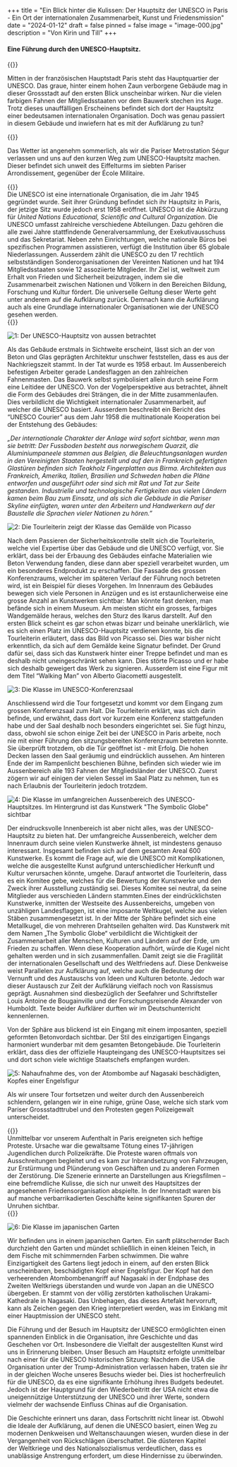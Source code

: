 +++
title = "Ein Blick hinter die Kulissen: Der Hauptsitz der UNESCO in Paris  - Ein Ort der internationalen Zusammenarbeit, Kunst und Friedensmission"
date = "2024-01-12"
draft = false
pinned = false
image = "image-000.jpg"
description = "Von Kirin und Till"
+++
#### Eine Führung durch den UNESCO-Hauptsitz.

{{<lead>}}

Mitten in der französischen Hauptstadt Paris steht das Hauptquartier der UNESCO. Das graue, hinter einem hohen Zaun verborgene Gebäude mag in dieser Grossstadt auf den ersten Blick unscheinbar wirken. Nur die vielen farbigen Fahnen der Mitgliedsstaaten vor dem Bauwerk stechen ins Auge. Trotz dieses unauffälligen Erscheinens befindet sich dort der Hauptsitz einer bedeutsamen internationalen Organisation. Doch was genau passiert in diesem Gebäude und inwiefern hat es mit der Aufklärung zu tun?

{{</lead>}}

Das Wetter ist angenehm sommerlich, als wir die Pariser Metrostation Ségur verlassen und uns auf den kurzen Weg zum UNESCO-Hauptsitz machen. Dieser befindet sich unweit des Eiffelturms im siebten Pariser Arrondissement, gegenüber der École Militaire.

{{<box>}}\
Die UNESCO ist eine internationale Organisation, die im Jahr 1945 gegründet wurde. Seit ihrer Gründung befindet sich ihr Hauptsitz in Paris, der jetzige Sitz wurde jedoch erst 1958 eröffnet. UNESCO ist die Abkürzung für *United Nations Educational, Scientific and Cultural Organization*. Die UNESCO umfasst zahlreiche verschiedene Abteilungen. Dazu gehören die alle zwei Jahre stattfindende Generalversammlung, der Exekutivausschuss und das Sekretariat. Neben zehn Einrichtungen, welche nationale Büros bei spezifischen Programmen assistieren, verfügt die Institution über 65 globale Niederlassungen. Ausserdem zählt die UNESCO zu den 17 rechtlich selbstständigen Sonderorganisationen der Vereinten Nationen und hat 194 Mitgliedsstaaten sowie 12 assoziierte Mitglieder. Ihr Ziel ist, weltweit zum Erhalt von Frieden und Sicherheit beizutragen, indem sie die Zusammenarbeit zwischen Nationen und Völkern in den Bereichen Bildung, Forschung und Kultur fördert.[](applewebdata://942DF6F9-FA14-4DC5-B277-F45B58C39073#_edn1) Die universelle Geltung dieser Werte geht unter anderem auf die Aufklärung zurück. Demnach kann die Aufklärung auch als eine Grundlage internationaler Organisationen wie der UNESCO gesehen werden. \
{{</box>}}

![1: Der UNESCO-Hauptsitz von aussen betrachtet](image-000.jpg)

Als das Gebäude erstmals in Sichtweite erscheint, lässt sich an der von Beton und Glas geprägten Architektur unschwer feststellen, dass es aus der Nachkriegszeit stammt. In der Tat wurde es 1958 erbaut. Im Aussenbereich befestigen Arbeiter gerade Landesflaggen an den zahlreichen Fahnenmasten. Das Bauwerk selbst symbolisiert allein durch seine Form eine Leitidee der UNESCO. Von der Vogelperspektive aus betrachtet, ähnelt die Form des Gebäudes drei Strängen, die in der Mitte zusammenlaufen. Dies verbildlicht die Wichtigkeit internationaler Zusammenarbeit, auf welcher die UNESCO basiert. Ausserdem beschreibt ein Bericht des “UNESCO Courier” aus dem Jahr 1958 die multinationale Kooperation bei der Entstehung des Gebäudes: 

*„Der internationale Charakter der Anlage wird sofort sichtbar, wenn man sie betritt: Der Fussboden besteht aus norwegischem Quarzit, die Aluminiumpaneele stammen aus Belgien, die Beleuchtungsanlagen wurden in den Vereinigten Staaten hergestellt und auf den in Frankreich gefertigten Glastüren befinden sich Teakholz Fingerplatten aus Birma. Architekten aus Frankreich, Amerika, Italien, Brasilien und Schweden haben die Pläne entworfen und ausgeführt oder sind sich mit Rat und Tat zur Seite gestanden. Industrielle und technologische Fertigkeiten aus vielen Ländern kamen beim Bau zum Einsatz, und als sich die Gebäude in die Pariser Skyline einfügten, waren unter den Arbeitern und Handwerkern auf der Baustelle die Sprachen vieler Nationen zu hören.”*

![2: Die Tourleiterin zeigt der Klasse das Gemälde von Picasso](image-003.jpg)

Nach dem Passieren der Sicherheitskontrolle stellt sich die Tourleiterin, welche viel Expertise über das Gebäude und die UNESCO verfügt, vor. Sie erklärt, dass bei der Erbauung des Gebäudes einfache Materialien wie Beton Verwendung fanden, diese dann aber speziell verarbeitet wurden, um ein besonderes Endprodukt zu erschaffen. Die Fassade des grossen Konferenzraums, welcher im späteren Verlauf der Führung noch betreten wird, ist ein Beispiel für dieses Vorgehen. Im Innenraum des Gebäudes bewegen sich viele Personen in Anzügen und es ist erstaunlicherweise eine grosse Anzahl an Kunstwerken sichtbar: Man könnte fast denken, man befände sich in einem Museum. Am meisten sticht ein grosses, farbiges Wandgemälde heraus, welches den Sturz des Ikarus darstellt. Auf den ersten Blick scheint es gar schon etwas bizarr und beinahe unerklärlich, wie es sich einen Platz im UNESCO-Hauptsitz verdienen konnte, bis die Tourleiterin erläutert, dass das Bild von Picasso sei. Dies war bisher nicht erkenntlich, da sich auf dem Gemälde keine Signatur befindet. Der Grund dafür sei, dass sich das Kunstwerk hinter einer Treppe befindet und man es deshalb nicht uneingeschränkt sehen kann. Dies störte Picasso und er habe sich deshalb geweigert das Werk zu signieren. Ausserdem ist eine Figur mit dem Titel “Walking Man” von Alberto Giacometti ausgestellt.

![3: Die Klasse im UNESCO-Konferenzsaal](image-017.jpg)

Anschliessend wird die Tour fortgesetzt und kommt vor dem Eingang zum grossen Konferenzsaal zum Halt. Die Tourleiterin erklärt, was sich darin befinde, und erwähnt, dass dort vor kurzem eine Konferenz stattgefunden habe und der Saal deshalb noch besonders eingerichtet sei. Sie fügt hinzu, dass, obwohl sie schon einige Zeit bei der UNESCO in Paris arbeite, noch nie mit einer Führung den sitzungsbereiten Konferenzraum betreten konnte. Sie überprüft trotzdem, ob die Tür geöffnet ist - mit Erfolg. Die hohen Decken lassen den Saal geräumig und eindrücklich aussehen. Am hinteren Ende der im Rampenlicht beschienen Bühne, befinden sich wieder wie im Aussenbereich alle 193 Fahnen der Mitgliedsländer der UNESCO. Zuerst zögern wir auf einigen der vielen Sessel im Saal Platz zu nehmen, tun es nach Erlaubnis der Tourleiterin jedoch trotzdem.

![4: Die Klasse im umfangreichen Aussenbereich des UNESCO-Hauptsitzes. Im Hintergrund ist das Kunstwerk "The Symbolic Globe" sichtbar](image-011.jpg)

Der eindrucksvolle Innenbereich ist aber nicht alles, was der UNESCO-Hauptsitz zu bieten hat. Der umfangreiche Aussenbereich, welcher dem Innenraum durch seine vielen Kunstwerke ähnelt, ist mindestens genauso interessant. Insgesamt befinden sich auf dem gesamten Areal 600 Kunstwerke.[](applewebdata://A591EB14-3264-416A-A5CF-9B6AB831C704#_edn1) Es kommt die Frage auf, wie die UNESCO mit Komplikationen, welche die ausgestellte Kunst aufgrund unterschiedlicher Herkunft und Kultur verursachen könnte, umgehe. Darauf antwortet die Tourleiterin, dass es ein Komitee gebe, welches für die Bewertung der Kunstwerke und den Zweck ihrer Ausstellung zuständig sei. Dieses Komitee sei neutral, da seine Mitglieder aus verschieden Ländern stammten.Eines der eindrücklichsten Kunstwerke, inmitten der Westseite des Aussenbereichs, umgeben von unzähligen Landesflaggen, ist eine imposante Weltkugel, welche aus vielen Stäben zusammengesetzt ist. In der Mitte der Sphäre befindet sich eine Metallkugel, die von mehreren Drahtseilen gehalten wird. Das Kunstwerk mit dem Namen „The Symbolic Globe“ verbildlicht die Wichtigkeit der Zusammenarbeit aller Menschen, Kulturen und Ländern auf der Erde, um Frieden zu schaffen. Wenn diese Kooperation aufhört, würde die Kugel nicht gehalten werden und in sich zusammenfallen. Damit zeigt sie die Fragilität der internationalen Gesellschaft und des Weltfriedens auf. Diese Denkweise weist Parallelen zur Aufklärung auf, welche auch die Bedeutung der Vernunft und des Austauschs von Ideen und Kulturen betonte. Jedoch war dieser Austausch zur Zeit der Aufklärung vielfach noch von Rassismus geprägt. Ausnahmen sind diesbezüglich der Seefahrer und Schriftsteller Louis Antoine de Bougainville und der Forschungsreisende Alexander von Humboldt. Texte beider Aufklärer durften wir im Deutschunterricht kennenlernen. 

Von der Sphäre aus blickend ist ein Eingang mit einem imposanten, speziell geformten Betonvordach sichtbar. Der Stil des einzigartigen Eingangs harmoniert wunderbar mit dem gesamten Betongebäude. Die Tourleiterin erklärt, dass dies der offizielle Haupteingang des UNESCO-Hauptsitzes sei und dort schon viele wichtige Staatschefs empfangen wurden.

![5: Nahaufnahme des, von der Atombombe auf Nagasaki beschädigten, Kopfes einer Engelsfigur](image-004.jpg)

Als wir unsere Tour fortsetzen und weiter durch den Aussenbereich schlendern, gelangen wir in eine ruhige, grüne Oase, welche sich stark vom Pariser Grossstadttrubel und den Protesten gegen Polizeigewalt unterscheidet.

{{<box>}}\
Unmittelbar vor unserem Aufenthalt in Paris ereigneten sich heftige Proteste. Ursache war die gewaltsame Tötung eines 17-jährigen Jugendlichen durch Polizeikräfte. Die Proteste waren oftmals von Ausschreitungen begleitet und es kam zur Inbrandsetzung von Fahrzeugen, zur Erstürmung und Plünderung von Geschäften und zu anderen Formen der Zerstörung. Die Szenerie erinnerte an Darstellungen aus Kriegsfilmen – eine befremdliche Kulisse, die sich nur unweit des Hauptsitzes der angesehenen Friedensorganisation abspielte. In der Innenstadt waren bis auf manche verbarrikadierten Geschäfte keine signifikanten Spuren der Unruhen sichtbar. \
{{</box>}}

![6: Die Klasse im japanischen Garten](image-007.jpg)

Wir befinden uns in einem japanischen Garten. Ein sanft plätschernder Bach durchzieht den Garten und mündet schließlich in einen kleinen Teich, in dem Fische mit schimmernden Farben schwimmen. Die wahre Einzigartigkeit des Gartens liegt jedoch in einem, auf den ersten Blick unscheinbaren, beschädigten Kopf einer Engelsfigur. Der Kopf hat den verheerenden Atombombenangriff auf Nagasaki in der Endphase des Zweiten Weltkriegs überstanden und wurde von Japan an die UNESCO übergeben. Er stammt von der völlig zerstörten katholischen Urakami-Kathedrale in Nagasaki. Das Unbehagen, das dieses Artefakt hervorruft, kann als Zeichen gegen den Krieg interpretiert werden, was im Einklang mit einer Hauptmission der UNESCO steht.

Die Führung und der Besuch im Hauptsitz der UNESCO ermöglichten einen spannenden Einblick in die Organisation, ihre Geschichte und das Geschehen vor Ort. Insbesondere die Vielfalt der ausgestellten Kunst wird uns in Erinnerung bleiben. Unser Besuch am Hauptsitz erfolgte unmittelbar nach einer für die UNESCO historischen Sitzung: Nachdem die USA die Organisation unter der Trump-Administration verlassen haben, traten sie ihr in der gleichen Woche unseres Besuchs wieder bei. Dies ist hocherfreulich für die UNESCO, da es eine signifikante Erhöhung ihres Budgets bedeutet. Jedoch ist der Hauptgrund für den Wiederbeitritt der USA nicht etwa die uneigennützige Unterstützung der UNESCO und ihrer Werte, sondern vielmehr der wachsende Einfluss Chinas auf die Organisation. 

Die Geschichte erinnert uns daran, dass Fortschritt nicht linear ist. Obwohl die Ideale der Aufklärung, auf denen die UNESCO basiert, einen Weg zu modernen Denkweisen und Weltanschauungen wiesen, wurden diese in der Vergangenheit von Rückschlägen überschattet. Die düsteren Kapitel der Weltkriege und des Nationalsozialismus verdeutlichen, dass es unablässige Anstrengung erfordert, um diese Hindernisse zu überwinden.